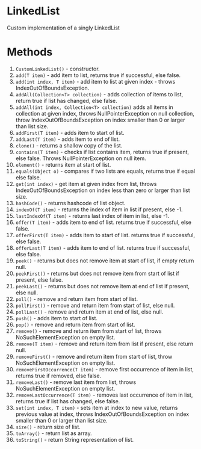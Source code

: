 # LinkedList
Custom implementation of a singly LinkedList

# Methods
1. `CustomLinkedList()` - constructor.
2. `add(T item)` - add item to list, returns true if successful, else false.
3. `add(int index, T item)` - add item to list at given index - throws IndexOutOfBoundsException.
4. `addAll(Collection<T> collection)` - adds collection of items to list, return true if list has changed, else false.
5. `addAll(int index, Collection<T> collection)` adds all items in collection at given index, throws NullPointerException on null collection, throw IndexOutOfBoundsException on index smaller than 0 or larger than list size.
6. `addFirst(T item)` - adds item to start of list.
7. `addLast(T item)` - adds item to end of list.
8. `clone()` - returns a shallow copy of the list.
9. `contains(T item)` - checks if list contains item, returns true if present, else false. Throws NullPointerException on null item.
10. `element()` - returns item at start of list.
11. `equals(Object o)` - compares if two lists are equals, returns true if equal else false.
12. `get(int index)` - get item at given index from list, throws IndexOutOfBoundsException on index less than zero or larger than list size.
13. `hashCode()` - returns hashcode of list object.
14. `indexOf(T item)` - returns the index of item in list if present, else -1.
15. `lastIndexOf(T item)` - returns last index of item in list, else -1.
16. `offer(T item)` - adds item to end of list. returns true if successful, else false.
17. `offerFirst(T item)` - adds item to start of list. returns true if successful, else false.
18. `offerLast(T item)` - adds item to end of list. returns true if successful, else false.
19. `peek()` - returns but does not remove item at start of list, if empty return null.
20. `peekFirst()` - returns but does not remove item from start of list if present, else false.
21. `peekLast()` - returns but does not remove item at end of list if present, else null.
22. `poll()` - remove and return item from start of list.
23. `pollFirst()` - remove and return item from start of list, else null.
24. `pollLast()` - remove and return item at end of list, else null.
25. `push()` - adds item to start of list.
26. `pop()` - remove and return item from start of list.
27. `remove()` - remove and return item from start of list, throws NoSuchElementException on empty list.
28. `remove(T item)` - remove and return item from list if present, else return null.
29. `removeFirst()` - remove and return item from start of list, throw NoSuchElementException on empty list.
30. `removeFirstOccurrence(T item)` - remove first occurrence of item in list, returns true if removed, else false.
31. `removeLast()` - remove last item from list, throws NoSuchElementException on empty list.
32. `removeLastOccurrence(T item)` - removes last occurrence of item in list, returns true if list has changed, else false.
33. `set(int index, T item)` - sets item at index to new value, returns previous value at index, throws IndexOutOfBoundsException on index smaller than 0 or larger than list size.
34. `size()` - return size of list.
35. `toArray()` - return list as array.
36. `toString()` - return String representation of list.
